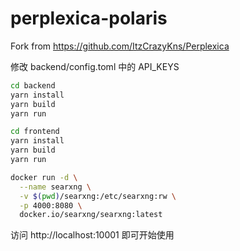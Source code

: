 # perplexica-polaris

Fork from https://github.com/ItzCrazyKns/Perplexica

修改 backend/config.toml 中的 API_KEYS

```bash
cd backend
yarn install
yarn build
yarn run
```

```bash
cd frontend
yarn install
yarn build
yarn run
```

```bash
docker run -d \
  --name searxng \
  -v $(pwd)/searxng:/etc/searxng:rw \
  -p 4000:8080 \
  docker.io/searxng/searxng:latest
```

访问 http://localhost:10001 即可开始使用
